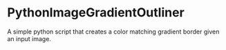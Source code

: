 # PythonImageGradientOutliner
A simple python script that creates a color matching gradient border given an input image.
